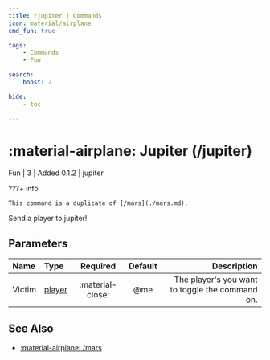 ```yaml
---
title: /jupiter | Commands
icon: material/airplane
cmd_fun: true

tags:
    - Commands
    - Fun

search:
    boost: 2

hide:
    - toc

---
```

# <p style="color: var(--md-default-fg-color); display: inline;">:material-airplane: Jupiter</p> (/jupiter)
<div style="display:inline;">
<p style="color: var(--destrix-docs--commandcat-fun); display: inline;">Fun</p>
| <p style="color: var(--md-default-fg-color--light); display: inline;">3</p> | <p style="color: var(--md-default-fg-color--light); display: inline;"> Added 0.1.2</p> | jupiter
</div>

???+ info

    This command is a duplicate of [/mars](./mars.md).

Send a player to jupiter!

## Parameters

| Name   | Type   | Required         | Default | Description                            |
|:--------|:--------|:------------------:|:---------:|----------------------------------------:|
| Victim | [player](../parameters.md#player) | :material-close: | @me     | The player's you want to toggle the command on. |

## See Also
* [:material-airplane: /mars](./mars.md)